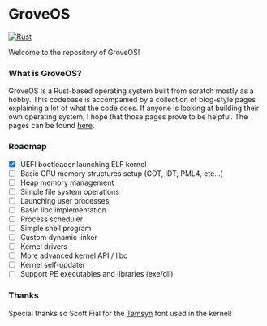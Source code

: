 # GroveOS

[![Rust](https://github.com/MSKatKing/GroveOS-rs/actions/workflows/rust.yml/badge.svg)](https://github.com/MSKatKing/GroveOS-rs/actions/workflows/rust.yml)

Welcome to the repository of GroveOS!

### What is GroveOS?

GroveOS is a Rust-based operating system built from scratch mostly as a hobby. This codebase is accompanied by a collection of blog-style pages explaining a lot of what the code does. If anyone is looking at building their own operating system, I hope that those pages prove to be helpful. The pages can be found [here](https://dinoslice.com/grove-os/).

### Roadmap

- [x] UEFI bootloader launching ELF kernel
- [ ] Basic CPU memory structures setup (GDT, IDT, PML4, etc...)
- [ ] Heap memory management
- [ ] Simple file system operations
- [ ] Launching user processes
- [ ] Basic libc implementation
- [ ] Process scheduler
- [ ] Simple shell program
- [ ] Custom dynamic linker
- [ ] Kernel drivers
- [ ] More advanced kernel API / libc
- [ ] Kernel self-updater
- [ ] Support PE executables and libraries (exe/dll)

### Thanks

Special thanks so Scott Fial for the [Tamsyn](http://www.fial.com/~scott/tamsyn-font/) font used in the kernel!